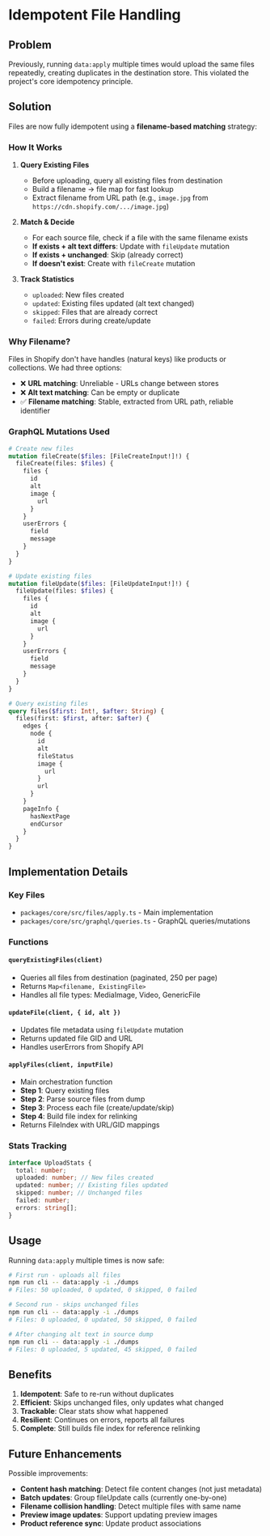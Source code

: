 # Idempotent File Handling

## Problem

Previously, running `data:apply` multiple times would upload the same files repeatedly, creating duplicates in the destination store. This violated the project's core idempotency principle.

## Solution

Files are now fully idempotent using a **filename-based matching** strategy:

### How It Works

1. **Query Existing Files**

   - Before uploading, query all existing files from destination
   - Build a filename → file map for fast lookup
   - Extract filename from URL path (e.g., `image.jpg` from `https://cdn.shopify.com/.../image.jpg`)

2. **Match & Decide**

   - For each source file, check if a file with the same filename exists
   - **If exists + alt text differs**: Update with `fileUpdate` mutation
   - **If exists + unchanged**: Skip (already correct)
   - **If doesn't exist**: Create with `fileCreate` mutation

3. **Track Statistics**
   - `uploaded`: New files created
   - `updated`: Existing files updated (alt text changed)
   - `skipped`: Files that are already correct
   - `failed`: Errors during create/update

### Why Filename?

Files in Shopify don't have handles (natural keys) like products or collections. We had three options:

- ❌ **URL matching**: Unreliable - URLs change between stores
- ❌ **Alt text matching**: Can be empty or duplicate
- ✅ **Filename matching**: Stable, extracted from URL path, reliable identifier

### GraphQL Mutations Used

```graphql
# Create new files
mutation fileCreate($files: [FileCreateInput!]!) {
  fileCreate(files: $files) {
    files {
      id
      alt
      image {
        url
      }
    }
    userErrors {
      field
      message
    }
  }
}

# Update existing files
mutation fileUpdate($files: [FileUpdateInput!]!) {
  fileUpdate(files: $files) {
    files {
      id
      alt
      image {
        url
      }
    }
    userErrors {
      field
      message
    }
  }
}

# Query existing files
query files($first: Int!, $after: String) {
  files(first: $first, after: $after) {
    edges {
      node {
        id
        alt
        fileStatus
        image {
          url
        }
        url
      }
    }
    pageInfo {
      hasNextPage
      endCursor
    }
  }
}
```

## Implementation Details

### Key Files

- `packages/core/src/files/apply.ts` - Main implementation
- `packages/core/src/graphql/queries.ts` - GraphQL queries/mutations

### Functions

#### `queryExistingFiles(client)`

- Queries all files from destination (paginated, 250 per page)
- Returns `Map<filename, ExistingFile>`
- Handles all file types: MediaImage, Video, GenericFile

#### `updateFile(client, { id, alt })`

- Updates file metadata using `fileUpdate` mutation
- Returns updated file GID and URL
- Handles userErrors from Shopify API

#### `applyFiles(client, inputFile)`

- Main orchestration function
- **Step 1**: Query existing files
- **Step 2**: Parse source files from dump
- **Step 3**: Process each file (create/update/skip)
- **Step 4**: Build file index for relinking
- Returns FileIndex with URL/GID mappings

### Stats Tracking

```typescript
interface UploadStats {
  total: number;
  uploaded: number; // New files created
  updated: number; // Existing files updated
  skipped: number; // Unchanged files
  failed: number;
  errors: string[];
}
```

## Usage

Running `data:apply` multiple times is now safe:

```bash
# First run - uploads all files
npm run cli -- data:apply -i ./dumps
# Files: 50 uploaded, 0 updated, 0 skipped, 0 failed

# Second run - skips unchanged files
npm run cli -- data:apply -i ./dumps
# Files: 0 uploaded, 0 updated, 50 skipped, 0 failed

# After changing alt text in source dump
npm run cli -- data:apply -i ./dumps
# Files: 0 uploaded, 5 updated, 45 skipped, 0 failed
```

## Benefits

1. **Idempotent**: Safe to re-run without duplicates
2. **Efficient**: Skips unchanged files, only updates what changed
3. **Trackable**: Clear stats show what happened
4. **Resilient**: Continues on errors, reports all failures
5. **Complete**: Still builds file index for reference relinking

## Future Enhancements

Possible improvements:

- **Content hash matching**: Detect file content changes (not just metadata)
- **Batch updates**: Group fileUpdate calls (currently one-by-one)
- **Filename collision handling**: Detect multiple files with same name
- **Preview image updates**: Support updating preview images
- **Product reference sync**: Update product associations
